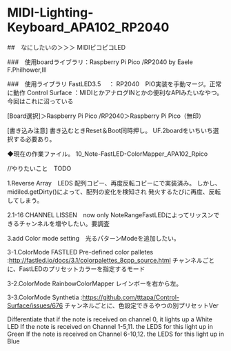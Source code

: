 # MIDI-Lighting-Keyboard_APA102_RP2040

##　なにしたいの＞＞＞ MIDIピコピコLED

###　使用boardライブラリ：Raspberry Pi Pico /RP2040 by Eaele F.Philhower,III

###　使用ライブラリ
FastLED3.5　	： RP2040　PIO実装を手動マージ。正常に動作
Control Surface	：MIDIとかアナログINとかの便利なAPIみたいなやつ。今回はこれに沼っている

[Board選択]＞Raspberry Pi Pico /RP2040＞Raspberry Pi Pico（無印）


[書き込み注意]
書き込むときReset＆Boot同時押し。
UF.2boardをいちいち選択する必要あり。
 
◆現在の作業ファイル。
10_Note-FastLED-ColorMapper_APA102_Rpico


//やりたいこと　TODO

1.Reverse Array　LEDS
配列コピー、再度反転コピーにで実装済み。
しかし、midiled.getDirty()によって、配列の変化を検知され
発火するたびに再度、反転してしまう。


2.1-16 CHANNEL LISSEN　now only 
NoteRangeFastLEDによってリッスンできるチャンネルを増やしたい。要調査


3.add Color mode setting　光るパターンModeを追加したい。

3-1.ColorMode FASTLED Pre-defined color palletes :http://fastled.io/docs/3.1/colorpalettes_8cpp_source.html
チャンネルごとに、FastLEDのプリセットカラーを指定するモード


3-2.ColorMode RainbowColorMapper
レインボーを右から左。

3-3.ColorMode Synthetia :https://github.com/tttapa/Control-Surface/issues/676
チャンネルごとに、色設定できるやつの別プリセットVer

 Differentiate that if the note is received on channel 0, it lights up a White LED
 If the note is received on Channel 1-5,11. the LEDS for this light up in Green
 If the note is received on Channel 6-10,12. the LEDS for this light up in Blue
